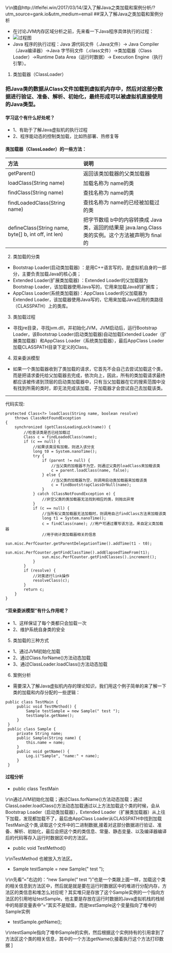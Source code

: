 \r\n摘自http://itfeifei.win/2017/03/14/深入了解Java之类加载和案例分析/?utm_source=gank.io&utm_medium=email
##深入了解Java之类加载和案例分析

* 在讨论JVM内存区域分析之前，先来看一下Java程序具体执行的过程：
* ![过程图](http://i1.piimg.com/567571/0282ddefcac2c362.png)
* Java 程序的执行过程：Java 源代码文件（.Java文件）-> Java Compiler（Java编译器）->Java 字节码文件（.class文件）->类加载器（Class Loader）->Runtime Data Area（运行时数据）-> Execution Engine（执行引擎）。

1. 类加载器（ClassLoader）

### 把Java类的数据从Class文件加载到虚拟机内存中，然后对这部分数据进行验证、准备、解析、初始化，最终形成可以被虚拟机直接使用的Java类型。
#### 学习这个有什么好处呢？
* 1、有助于了解Java虚拟机的执行过程
* 2、程序能动态的控制类加载，比如热部署、热修复等

#### 类加载器（ClassLoader）的一些方法：
| 方法     | 说明    |
| :------------- | :------------- |
| getParent()      | 返回该类加载器的父类加载器      |
| loadClass(String name)    | 加载名称为 name的类      |
| findClass(String name)     | 查找名称为 name的类      |
| findLoadedClass(String name)      | 查找名称为 name的已经被加载过的类     |
| defineClass(String name, byte[] b, int off, int len)     | 把字节数组 b中的内容转换成 Java 类，返回的结果是 java.lang.Class类的实例。这个方法被声明为 final的     |

2. 类加载的分类

* Bootstrap Loader(启动类加载器) ：是用C++语言写的，是虚拟机自身的一部分，主要负责加载Java的核心类；
* Extended Loader(扩展类加载器) ：Extended Loader的父加载器为 Bootstrap Loader，该加载器使用Java写的，它用来加载Java的扩展库；
* AppClass Loader(系统类加载器)：AppClass Loader的父加载器为 Extended Loader，该加载器使用Java写的，它用来加载Java应用的类路径（CLASSPATH）上的类库。

3. 类加载过程

* 寻找jre目录，寻找jvm.dll，并初始化JVM，JVM启动后，运行Bootstrap Loader，该Bootstrap Loader(启动类加载器)自动加载Extended Loader（扩展类加载器）和AppClass Loader（系统类加载器），最后AppClass Loader加载CLASSPATH目录下定义的Class。

4. 双亲委派模型

* 如果一个类加载器收到了类加载的请求，它首先不会自己去尝试加载这个类，而是把请求委托给父加载器去完成，依次向上，因此，所有的类加载请求最终都应该被传递到顶层的启动类加载器中，只有当父加载器在它的搜索范围中没有找到所需的类时，即无法完成该加载，子加载器才会尝试自己去加载该类。
***********************************************************
代码实现:
```
protected Class<?> loadClass(String name, boolean resolve)
    throws ClassNotFoundException
{
    synchronized (getClassLoadingLock(name)) {
        //检查该类是否已经加载过
        Class c = findLoadedClass(name);
        if (c == null) {
            //如果该类没有加载，则进入该分支
            long t0 = System.nanoTime();
            try {
                if (parent != null) {
                    //当父类的加载器不为空，则通过父类的loadClass来加载该类
                    c = parent.loadClass(name, false);
                } else {
                    //当父类的加载器为空，则调用启动类加载器来加载该类
                    c = findBootstrapClassOrNull(name);
                }
            } catch (ClassNotFoundException e) {
                //非空父类的类加载器无法找到相应的类，则抛出异常
            }
            if (c == null) {
                //当所有父类加载器无法加载时，则调用自己findClass方法来加载该类
                long t1 = System.nanoTime();
                c = findClass(name); //用户可通过覆写该方法，来自定义类加载器
                //用于统计类加载器相关的信息
                sun.misc.PerfCounter.getParentDelegationTime().addTime(t1 - t0);
                sun.misc.PerfCounter.getFindClassTime().addElapsedTimeFrom(t1);
                sun.misc.PerfCounter.getFindClasses().increment();
            }
        }
        if (resolve) {
            //对类进行link操作
            resolveClass(c);
        }
        return c;
    }
}
```

#### “双亲委派模型”有什么作用呢？

* 1、这样保证了每个类都只会加载一次
* 2、维护系统自身类的安全

5. 类加载的三种方式

* 1、通过JVM初始化加载
* 2、通过Class.forName()方法动态加载
* 3、通过ClassLoader.loadClass()方法动态加载

6. 案例分析

* 需要深入了解Java虚拟机内存的理论知识，我们用这个例子简单的来了解一下类的加载和内存分配的一些逻辑：
```
public class TestMain {
     public void TestMethod() {
         Sample testSample = new Sample(" test ");
         testSample.getName();
     }
 }
 public class Sample {
     private String name;
     public Sample(String name) {
         this.name = name;
     }
     public void getName() {
         Log.i("Sample", "name:" + name);
     }
 }
```
#### 过程分析
* public class TestMain

\r\n通过JVM初始化加载；通过Class.forName()方法动态加载；通过ClassLoader.loadClass()方法动态加载通过以上方法加载这个类的时候，会从Bootstrap Loader（启动类加载器），Extended Loader（扩展类加载器）从上往下加载，发现都加载不了，最后由AppClass Loader从CLASSPATH中找到加载TestMain这个类,读取这个文件中的二进制数据,接着对这部分数据进行验证、准备、解析、初始化，最后会把这个类的类信息、常量、静态变量、以及编译器编译后的代码等存入运行时数据区中的方法区。

* public void TestMethod()

\r\nTestMethod 也被放入方法区。

* Sample testSample = new Sample(" test ");

\r\n先看”=”右边的：“new Sample(“ test “)”也是一个类跟上面一样，加载这个类的相关信息到方法区中，然后就是就是要在运行时数据区中的堆进行分配内存，方法区的类信息和堆怎么对应呢？其实堆只是存放了这个Sample实例的一个指向方法区的引用地址testSample，他主要是存放在运行时数据的Java虚拟机栈的栈帧中的局部变量表中”=”其实不是赋值，而是testSample这个变量指向了堆中的Sample实例

* testSample.getName();

\r\ntestSample指向了堆中Sample的实例，然后根据这个实例持有的引用拿到了方法区这个类的相关信息，其中的一个方法getName();接着执行这个方法打印数据 ]
